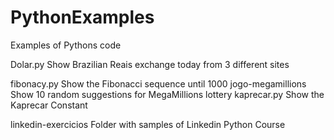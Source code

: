 # PythonExamples
 Examples of Pythons code
 

Dolar.py            Show Brazilian Reais exchange today from 3 different sites

fibonacy.py         Show the Fibonacci sequence until 1000
jogo-megamillions   Show 10 random suggestions for MegaMillions lottery
kaprecar.py         Show the Kaprecar Constant

linkedin-exercicios Folder with samples of Linkedin Python Course

